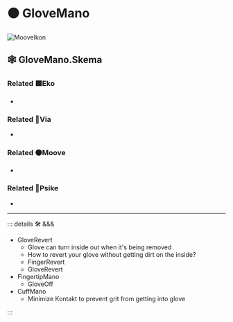 # 🟠 <mooves>GloveMano</mooves>

![MooveIkon](/BetaIkon/Mooves_Ikon.png)

## 🕸 GloveMano.Skema

### Related 🟩<ekos>Eko</ekos>

-

### Related 🔻<via>Via</via>

-

### Related 🟠<mooves>Moove</mooves>

-

### Related 💜<psike>Psike</psike>

-

---

<!-- =================================================== -->
<!-- =================================================== -->
<!-- =================================================== -->
<!-- =================================================== -->
<!-- =================================================== -->
::: details 🛠 <dev>&&&</dev>

- GloveRevert
    - Glove can turn inside out when it's being removed
    - How to revert your glove without getting dirt on the inside?
    - FingerRevert
    - GloveRevert
- FingertipMano
    - GloveOff
- CuffMano
    - Minimize Kontakt to prevent grit from getting into glove

:::
